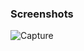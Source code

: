 ### Screenshots
![Capture](https://github.com/arhmm7/Log/assets/145904433/bb70386c-42b2-4e5d-b119-256044439a48)
